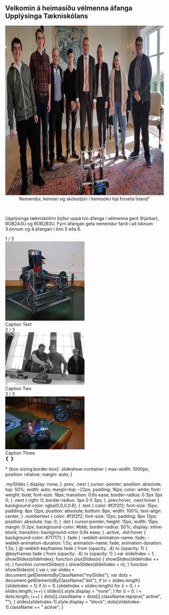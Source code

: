 ## Velkomin á heimasíðu vélmenna áfanga Upplýsinga Tækniskólans
<p align="center"> <img width="945" height="539" src="/img/velmenniogforseti.png" alt="Nemendur, kennari og skólastjóri í heimsókn hjá forseta Ísland">
Nemendur, kennari og skólastjóri í heimsókn hjá forseta Ísland"</p>
<br>

Upplýsinga tækniskólinn býður uppá tvo áfanga í vélmenna gerð (Þjarkar), ROB2A3U og ROB2B3U. Fyrri áfangan geta nemendur farið í að loknum 3.önnum og 4.áfangan í önn 5 eða 6. 

<div class="slideshow-container">
  <div class="mySlides fade">
    <div class="numbertext">1 / 3</div>
    <img src="/img/rob2b3u_img.png" style="width:50%">
    <div class="text">Caption Text</div>
  </div>
  <div class="mySlides fade">
    <div class="numbertext">2 / 3</div>
    <img src="/img/syning_lokaverkefni_rbob_h13_1.png" style="width:50%">
    <div class="text">Caption Two</div>
  </div>
  <div class="mySlides fade">
    <div class="numbertext">3 / 3</div>
    <img src="/img/DSC_0004.JPG" style="width:50%">
    <div class="text">Caption Three</div>
  </div>
  <a class="prev" onclick="plusSlides(-1)">&#10094;</a>
  <a class="next" onclick="plusSlides(1)">&#10095;</a>
</div>
<br>
<div style="text-align:center">
  <span class="dot" onclick="currentSlide(1)"></span> 
  <span class="dot" onclick="currentSlide(2)"></span> 
  <span class="dot" onclick="currentSlide(3)"></span> 
</div>
* {box-sizing:border-box}
.slideshow-container {
  max-width: 1000px;
  position: relative;
  margin: auto;
}

.mySlides {
    display: none;
}
.prev, .next {
  cursor: pointer;
  position: absolute;
  top: 50%;
  width: auto;
  margin-top: -22px;
  padding: 16px;
  color: white;
  font-weight: bold;
  font-size: 18px;
  transition: 0.6s ease;
  border-radius: 0 3px 3px 0;
}
.next {
  right: 0;
  border-radius: 3px 0 0 3px;
}
.prev:hover, .next:hover {
  background-color: rgba(0,0,0,0.8);
}
.text {
  color: #f2f2f2;
  font-size: 15px;
  padding: 8px 12px;
  position: absolute;
  bottom: 8px;
  width: 100%;
  text-align: center;
}
.numbertext {
  color: #f2f2f2;
  font-size: 12px;
  padding: 8px 12px;
  position: absolute;
  top: 0;
}
.dot {
  cursor:pointer;
  height: 15px;
  width: 15px;
  margin: 0 2px;
  background-color: #bbb;
  border-radius: 50%;
  display: inline-block;
  transition: background-color 0.6s ease;
}
.active, .dot:hover {
  background-color: #717171;
}
.fade {
  -webkit-animation-name: fade;
  -webkit-animation-duration: 1.5s;
  animation-name: fade;
  animation-duration: 1.5s;
}
@-webkit-keyframes fade {
  from {opacity: .4} 
  to {opacity: 1}
}
@keyframes fade {
  from {opacity: .4} 
  to {opacity: 1}
}
var slideIndex = 1;
showSlides(slideIndex);
function plusSlides(n) {
  showSlides(slideIndex += n);
}
function currentSlide(n) {
  showSlides(slideIndex = n);
}
function showSlides(n) {
  var i;
  var slides = document.getElementsByClassName("mySlides");
  var dots = document.getElementsByClassName("dot");
  if (n > slides.length) {slideIndex = 1} 
  if (n < 1) {slideIndex = slides.length}
  for (i = 0; i < slides.length; i++) {
      slides[i].style.display = "none"; 
  }
  for (i = 0; i < dots.length; i++) {
      dots[i].className = dots[i].className.replace(" active", "");
  }
  slides[slideIndex-1].style.display = "block"; 
  dots[slideIndex-1].className += " active";
}
